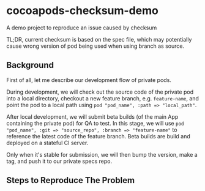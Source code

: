 # cocoapods-checksum-demo
A demo project to reproduce an issue caused by checksum

TL;DR, current checksum is based on the spec file, which may potentially cause wrong version of pod being used when using branch as source.

## Background

First of all, let me describe our development flow of private pods.

During development, we will check out the source code of the private pod into a local directory, checkout a new feature branch, e.g. `feature-name`, and point the pod to a local path using `pod "pod_name", :path => "local_path"`.

After local development, we will submit beta builds (of the main App containing the private pod) for QA to test. In this stage, we will use `pod "pod_name", :git => "source_repo", :branch => "feature-name"` to reference the latest code of the feature branch. Beta builds are build and deployed on a stateful CI server.

Only when it's stable for submission, we will then bump the version, make a tag, and push it to our private specs repo.

## Steps to Reproduce The Problem

